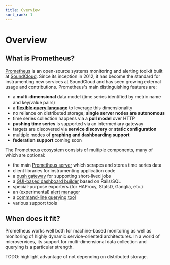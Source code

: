 ```yaml
---
title: Overview
sort_rank: 1
---
```


# Overview

## What is Prometheus?

[Prometheus](https://github.com/prometheus) is an open-source systems
monitoring and alerting toolkit built at [SoundCloud](http://soundcloud.com).
Since its inception in 2012, it has become the standard for instrumenting new
services at SoundCloud and has seen growing external usage and contributions.
Prometheus's main distinguishing features are:

- a **multi-dimensional** data model (time series identified by metric name and key/value pairs)
- a [**flexible query language**](/docs/using/querying/basics/)
  to leverage this dimensionality
- no reliance on distributed storage; **single server nodes are autonomous**
- time series collection happens via a **pull model** over HTTP
- **pushing time series** is supported via an intermediary gateway
- targets are discovered via **service discovery** or **static configuration**
- multiple modes of **graphing and dashboarding support**
- **federation support** coming soon

The Prometheus ecosystem consists of multiple components, many of which are
optional:

- the main [Prometheus server](https://github.com/prometheus/prometheus) which scrapes and stores time series data
- client libraries for instrumenting application code
- a [push gateway](https://github.com/prometheus/pushgateway) for supporting short-lived jobs
- a [GUI-based dashboard builder](PromDash) based on Rails/SQL
- special-purpose exporters (for HAProxy, StatsD, Ganglia, etc.) 
- an (experimental) [alert manager](https://github.com/prometheus/alertmanager)
- a [command-line querying tool](https://github.com/prometheus/prometheus_cli)
- various support tools

## When does it fit?

Prometheus works well both for machine-based monitoring as well as monitoring
of highly dynamic service-oriented architectures. In a world of microservices,
its support for multi-dimensional data collection and querying is a particular
strength.

TODO: highlight advantage of not depending on distributed storage.
